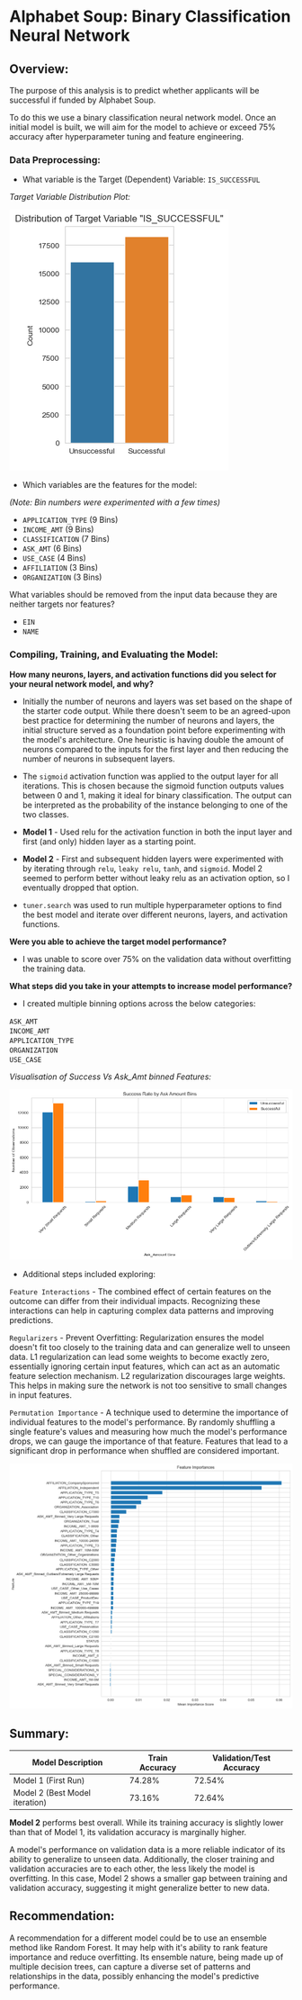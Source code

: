 # Alphabet Soup: Binary Classification Neural Network 


## Overview:
The purpose of this analysis is to predict whether applicants will be successful if funded by Alphabet Soup.


To do this we use a binary classification neural network model. Once an initial model is built, we will aim for the model to achieve or exceed 75% accuracy after hyperparameter tuning and feature engineering. 


### Data Preprocessing:
* What variable is the Target (Dependent) Variable:
`IS_SUCCESSFUL`

*Target Variable Distribution Plot:* 

![Target Variable Distribution](plot_images/Target_Variable_Distribution_Plot.png) 

* Which variables are the features for the model:

*(Note: Bin numbers were experimented with a few times)*

 - `APPLICATION_TYPE` (9 Bins)  
 - `INCOME_AMT` (9 Bins)  
 - `CLASSIFICATION` (7 Bins)  
 - `ASK_AMT` (6 Bins)  
 - `USE_CASE` (4 Bins)  
 - `AFFILIATION` (3 Bins)    
 - `ORGANIZATION` (3 Bins)  


What variables should be removed from the input data because they are neither targets nor features?

 - `EIN`  
 - `NAME`  


### Compiling, Training, and Evaluating the Model:
**How many neurons, layers, and activation functions did you select for your neural network model, and why?**

- Initially the number of neurons and layers was set based on the shape of the starter code output. While there doesn't seem to be an agreed-upon best practice for determining the number of neurons and layers, the initial structure served as a foundation point before experimenting with the model's architecture. One heuristic is having double the amount of neurons compared to the inputs for the first layer and then reducing the number of neurons in subsequent layers.

- The `sigmoid` activation function was applied to the output layer for all iterations. This is chosen because the sigmoid function outputs values between 0 and 1, making it ideal for binary classification. The output can be interpreted as the probability of the instance belonging to one of the two classes.

 - **Model 1** - Used relu for the activation function in both the input layer and first (and only) hidden layer as a starting point. 
 - **Model 2** - First and subsequent hidden layers were experimented with by iterating through `relu`, `leaky relu`, `tanh`, and `sigmoid`. Model 2 seemed to perform better without leaky relu as an activation option, so I eventually dropped that option.   
- `tuner.search` was used to run multiple hyperparameter options to find the best model and iterate over different neurons, layers, and activation functions. 

**Were you able to achieve the target model performance?**

- I was unable to score over 75% on the validation data without overfitting the training data. 

**What steps did you take in your attempts to increase model performance?**

 - I created multiple binning options across the below categories:  

  `ASK_AMT`  
  `INCOME_AMT`  
  `APPLICATION_TYPE`  
 `ORGANIZATION`  
 `USE_CASE`
 
*Visualisation of Success Vs Ask_Amt binned Features:*

![Success By Ask_Amt Plot.png](plot_images/Success_By_Ask_Amt_Plot.png)

- Additional steps included exploring:      

`Feature Interactions` - The combined effect of certain features on the outcome can differ from their individual impacts. Recognizing these interactions can help in capturing complex data patterns and improving predictions.

`Regularizers` -  Prevent Overfitting: Regularization ensures the model doesn't fit too closely to the training data and can generalize well to unseen data. L1 regularization can lead some weights to become exactly zero, essentially ignoring certain input features, which can act as an automatic feature selection mechanism. L2 regularization discourages large weights. This helps in making sure the network is not too sensitive to small changes in input features.

`Permutation Importance` - A technique used to determine the importance of individual features to the model's performance. By randomly shuffling a single feature's values and measuring how much the model's performance drops, we can gauge the importance of that feature. Features that lead to a significant drop in performance when shuffled are considered important.  

![Feature Importances Plot](plot_images/Feature_Importances_Plot.png) 

## Summary:
| **Model Description**          | **Train Accuracy** | **Validation/Test Accuracy** |
|----------------------------|----------------|--------------------------|
| Model 1 (First Run)        | 74.28%         | 72.54%                   |
| Model 2 (Best Model iteration) | 73.16%    | 72.64%                   |  



**Model 2** performs best overall.
While its training accuracy is slightly lower than that of Model 1, its validation accuracy is marginally higher. 

A model's performance on validation data is a more reliable indicator of its ability to generalize to unseen data. Additionally, the closer training and validation accuracies are to each other, the less likely the model is overfitting. In this case, Model 2 shows a smaller gap between training and validation accuracy, suggesting it might generalize better to new data.


## Recommendation:
A recommendation for a different model could be to use an ensemble method like Random Forest. It may help with it's ability to rank feature importance and reduce overfitting. Its ensemble nature, being made up of multiple decision trees, can capture a diverse set of patterns and relationships in the data, possibly enhancing the model's predictive performance.

